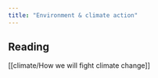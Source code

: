 ```yaml
---
title: "Environment & climate action"
---
```


## Reading
[[climate/How we will fight climate change]]

